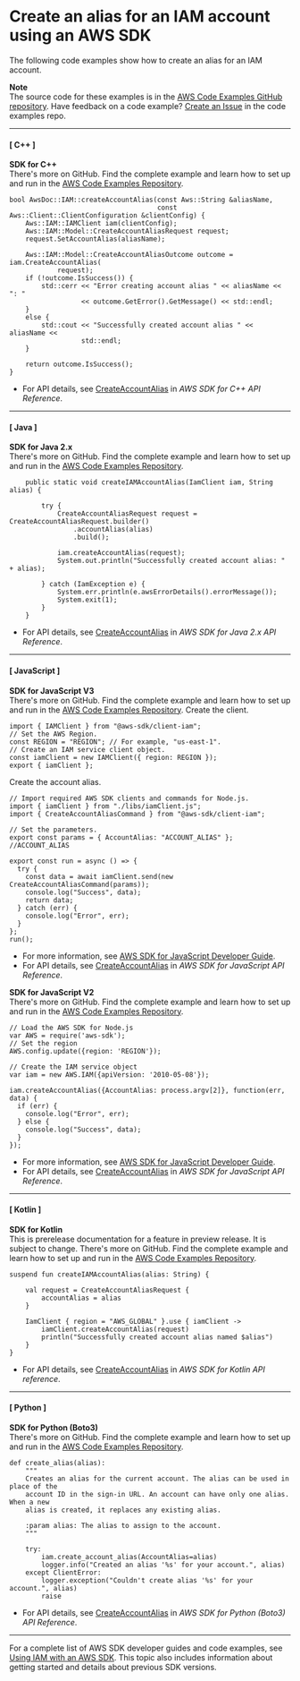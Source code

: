 # Create an alias for an IAM account using an AWS SDK<a name="example_iam_CreateAccountAlias_section"></a>

The following code examples show how to create an alias for an IAM account\.

**Note**  
The source code for these examples is in the [AWS Code Examples GitHub repository](https://github.com/awsdocs/aws-doc-sdk-examples)\. Have feedback on a code example? [Create an Issue](https://github.com/awsdocs/aws-doc-sdk-examples/issues/new/choose) in the code examples repo\. 

------
#### [ C\+\+ ]

**SDK for C\+\+**  
 There's more on GitHub\. Find the complete example and learn how to set up and run in the [AWS Code Examples Repository](https://github.com/awsdocs/aws-doc-sdk-examples/tree/main/cpp/example_code/iam#code-examples)\. 
  

```
bool AwsDoc::IAM::createAccountAlias(const Aws::String &aliasName,
                                     const Aws::Client::ClientConfiguration &clientConfig) {
    Aws::IAM::IAMClient iam(clientConfig);
    Aws::IAM::Model::CreateAccountAliasRequest request;
    request.SetAccountAlias(aliasName);

    Aws::IAM::Model::CreateAccountAliasOutcome outcome = iam.CreateAccountAlias(
            request);
    if (!outcome.IsSuccess()) {
        std::cerr << "Error creating account alias " << aliasName << ": "
                  << outcome.GetError().GetMessage() << std::endl;
    }
    else {
        std::cout << "Successfully created account alias " << aliasName <<
                  std::endl;
    }

    return outcome.IsSuccess();
}
```
+  For API details, see [CreateAccountAlias](https://docs.aws.amazon.com/goto/SdkForCpp/iam-2010-05-08/CreateAccountAlias) in *AWS SDK for C\+\+ API Reference*\. 

------
#### [ Java ]

**SDK for Java 2\.x**  
 There's more on GitHub\. Find the complete example and learn how to set up and run in the [AWS Code Examples Repository](https://github.com/awsdocs/aws-doc-sdk-examples/tree/main/javav2/example_code/iam#readme)\. 
  

```
    public static void createIAMAccountAlias(IamClient iam, String alias) {

        try {
            CreateAccountAliasRequest request = CreateAccountAliasRequest.builder()
                .accountAlias(alias)
                .build();

            iam.createAccountAlias(request);
            System.out.println("Successfully created account alias: " + alias);

        } catch (IamException e) {
            System.err.println(e.awsErrorDetails().errorMessage());
            System.exit(1);
        }
    }
```
+  For API details, see [CreateAccountAlias](https://docs.aws.amazon.com/goto/SdkForJavaV2/iam-2010-05-08/CreateAccountAlias) in *AWS SDK for Java 2\.x API Reference*\. 

------
#### [ JavaScript ]

**SDK for JavaScript V3**  
 There's more on GitHub\. Find the complete example and learn how to set up and run in the [AWS Code Examples Repository](https://github.com/awsdocs/aws-doc-sdk-examples/tree/main/javascriptv3/example_code/iam#code-examples)\. 
Create the client\.  

```
import { IAMClient } from "@aws-sdk/client-iam";
// Set the AWS Region.
const REGION = "REGION"; // For example, "us-east-1".
// Create an IAM service client object.
const iamClient = new IAMClient({ region: REGION });
export { iamClient };
```
Create the account alias\.  

```
// Import required AWS SDK clients and commands for Node.js.
import { iamClient } from "./libs/iamClient.js";
import { CreateAccountAliasCommand } from "@aws-sdk/client-iam";

// Set the parameters.
export const params = { AccountAlias: "ACCOUNT_ALIAS" }; //ACCOUNT_ALIAS

export const run = async () => {
  try {
    const data = await iamClient.send(new CreateAccountAliasCommand(params));
    console.log("Success", data);
    return data;
  } catch (err) {
    console.log("Error", err);
  }
};
run();
```
+  For more information, see [AWS SDK for JavaScript Developer Guide](https://docs.aws.amazon.com/sdk-for-javascript/v3/developer-guide/iam-examples-account-aliases.html#iam-examples-account-aliases-creating)\. 
+  For API details, see [CreateAccountAlias](https://docs.aws.amazon.com/AWSJavaScriptSDK/v3/latest/clients/client-iam/classes/createaccountaliascommand.html) in *AWS SDK for JavaScript API Reference*\. 

**SDK for JavaScript V2**  
 There's more on GitHub\. Find the complete example and learn how to set up and run in the [AWS Code Examples Repository](https://github.com/awsdocs/aws-doc-sdk-examples/tree/main/javascript/example_code/iam#code-examples)\. 
  

```
// Load the AWS SDK for Node.js
var AWS = require('aws-sdk');
// Set the region 
AWS.config.update({region: 'REGION'});

// Create the IAM service object
var iam = new AWS.IAM({apiVersion: '2010-05-08'});

iam.createAccountAlias({AccountAlias: process.argv[2]}, function(err, data) {
  if (err) {
    console.log("Error", err);
  } else {
    console.log("Success", data);
  }
});
```
+  For more information, see [AWS SDK for JavaScript Developer Guide](https://docs.aws.amazon.com/sdk-for-javascript/v2/developer-guide/iam-examples-account-aliases.html#iam-examples-account-aliases-creating)\. 
+  For API details, see [CreateAccountAlias](https://docs.aws.amazon.com/goto/AWSJavaScriptSDK/iam-2010-05-08/CreateAccountAlias) in *AWS SDK for JavaScript API Reference*\. 

------
#### [ Kotlin ]

**SDK for Kotlin**  
This is prerelease documentation for a feature in preview release\. It is subject to change\.
 There's more on GitHub\. Find the complete example and learn how to set up and run in the [AWS Code Examples Repository](https://github.com/awsdocs/aws-doc-sdk-examples/tree/main/kotlin/services/iam#code-examples)\. 
  

```
suspend fun createIAMAccountAlias(alias: String) {

    val request = CreateAccountAliasRequest {
        accountAlias = alias
    }

    IamClient { region = "AWS_GLOBAL" }.use { iamClient ->
        iamClient.createAccountAlias(request)
        println("Successfully created account alias named $alias")
    }
}
```
+  For API details, see [CreateAccountAlias](https://github.com/awslabs/aws-sdk-kotlin#generating-api-documentation) in *AWS SDK for Kotlin API reference*\. 

------
#### [ Python ]

**SDK for Python \(Boto3\)**  
 There's more on GitHub\. Find the complete example and learn how to set up and run in the [AWS Code Examples Repository](https://github.com/awsdocs/aws-doc-sdk-examples/tree/main/python/example_code/iam/iam_basics#code-examples)\. 
  

```
def create_alias(alias):
    """
    Creates an alias for the current account. The alias can be used in place of the
    account ID in the sign-in URL. An account can have only one alias. When a new
    alias is created, it replaces any existing alias.

    :param alias: The alias to assign to the account.
    """

    try:
        iam.create_account_alias(AccountAlias=alias)
        logger.info("Created an alias '%s' for your account.", alias)
    except ClientError:
        logger.exception("Couldn't create alias '%s' for your account.", alias)
        raise
```
+  For API details, see [CreateAccountAlias](https://docs.aws.amazon.com/goto/boto3/iam-2010-05-08/CreateAccountAlias) in *AWS SDK for Python \(Boto3\) API Reference*\. 

------

For a complete list of AWS SDK developer guides and code examples, see [Using IAM with an AWS SDK](sdk-general-information-section.md)\. This topic also includes information about getting started and details about previous SDK versions\.